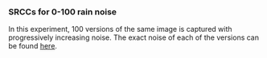 ### SRCCs for 0-100 rain noise

In this experiment, 100 versions of the same image is captured with progressively increasing noise. The exact noise of each of the versions can be found [here](file_to_config.json).
